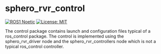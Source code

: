 # sphero_rvr_control

[![ROS1 Noetic](https://img.shields.io/badge/ROS1-Noetic-blue)](http://wiki.ros.org/noetic/Installation/Ubuntu)
[![License: MIT](https://img.shields.io/badge/License-MIT-yellow.svg)](https://opensource.org/licenses/MIT)

The control package contains launch and configuration files typical of a ros_control package. The control is implemented using the sphero_rvr_driver node and the sphero_rvr_controllers node which is not a typical ros_control controller.
